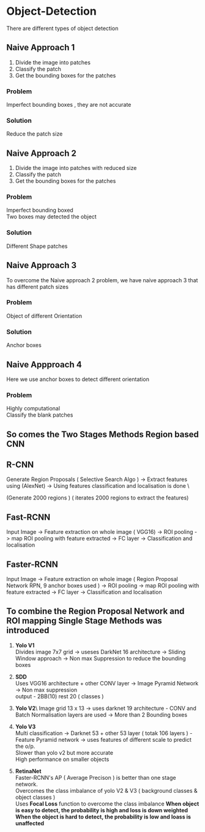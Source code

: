 # Object-Detection

There are different types of object detection 

## Naive Approach 1 
1. Divide the image into patches 
2. Classify the patch 
3. Get the bounding boxes for the patches 

  ### Problem 
  Imperfect bounding boxes , they are not accurate
  ### Solution 
  Reduce the patch size
  
## Naive Approach 2 
1. Divide the image into patches with reduced size
2. Classify the patch
3. Get the bounding boxes for the patches

### Problem
Imperfect bounding boxed\
Two boxes may detected the object
### Solution
Different Shape patches 

## Naive Approach 3 

To overcome the Naive approach 2 problem, we have naive approach 3 that has different patch sizes 

### Problem 
Object of different Orientation 
### Solution 
Anchor boxes 


## Naive Appproach 4

Here we use anchor boxes to detect different orientation 

### Problem 
Highly computational\
Classify the blank patches


   
## So comes the **Two Stages Methods**  Region based CNN
## R-CNN

 Generate Region Proposals ( Selective Search Algo ) -> Extract features using (AlexNet) -> Using features classification and localisation is done \
 
 (Generate 2000 regions )   ( iterates 2000 regions to extract the features)

## Fast-RCNN 

Input Image -> Feature extraction on whole image ( VGG16) -> ROI pooling -> map ROI pooling with feature extracted -> FC layer -> Classification and localisation 

## Faster-RCNN
Input Image -> Feature extraction on whole image ( Region Proposal Network RPN, 9 anchor boxes used ) -> ROI pooling -> map ROI pooling with feature extracted -> FC layer -> Classification and localisation 



## To combine the Region Proposal Network and ROI mapping  **Single Stage Methods** was introduced 
1) **Yolo V1**\
   Divides image 7x7 grid -> useses DarkNet 16 architecture -> Sliding Window approach -> Non max Suppression to reduce the bounding boxes 
  
2) **SDD**\
   Uses VGG16 architecture  + other CONV layer ->  Image Pyramid Network ->  Non max suppression \
   output - 2BB(10) rest 20 ( classes ) 
3) **Yolo V2**\ 
Image grid 13 x 13 -> uses darknet 19 architecture - CONV and Batch Normalisation layers are used -> More than 2 Bounding boxes
4) **Yolo V3**\
Multi classification -> Darknet 53 + other 53  layer ( totak 106  layers ) - Feature Pyramid network -> uses features of different scale to predict the o/p. \
Slower than yolo v2 but more accurate\
High performance on smaller objects  

5) **RetinaNet**\
Faster-RCNN's AP ( Average Precison ) is better than one stage network.\
Overcomes the class imbalance of yolo V2 & V3 ( background classes & object classes )\
Uses **Focal Loss** function to overcome the class imbalance 
**When object is easy to detect, the probability is high and loss is down weighted**\
**When the object is hard to detect, the probability is low and loass is unaffected**


